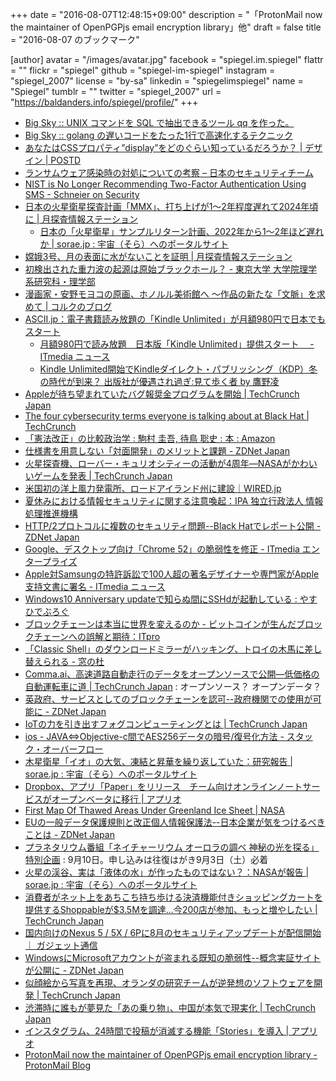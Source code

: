 +++
date = "2016-08-07T12:48:15+09:00"
description = "「ProtonMail now the maintainer of OpenPGPjs email encryption library」他"
draft = false
title = "2016-08-07 のブックマーク"

[author]
  avatar = "/images/avatar.jpg"
  facebook = "spiegel.im.spiegel"
  flattr = ""
  flickr = "spiegel"
  github = "spiegel-im-spiegel"
  instagram = "spiegel_2007"
  license = "by-sa"
  linkedin = "spiegelimspiegel"
  name = "Spiegel"
  tumblr = ""
  twitter = "spiegel_2007"
  url = "https://baldanders.info/spiegel/profile/"
+++

- [Big Sky :: UNIX コマンドを SQL で抽出できるツール qq を作った。](http://mattn.kaoriya.net/software/lang/go/20160805190022.htm)
- [Big Sky :: golang の遅いコードをたった1行で高速化するテクニック](http://mattn.kaoriya.net/software/lang/go/20160804131744.htm)
- [あなたはCSSプロパティ”display”をどのぐらい知っているだろうか？ | デザイン | POSTD](http://postd.cc/how-well-do-you-know-display/)
- [ランサムウェア感染時の対処についての考察 – 日本のセキュリティチーム](https://blogs.technet.microsoft.com/jpsecurity/2016/08/05/%e3%83%a9%e3%83%b3%e3%82%b5%e3%83%a0%e3%82%a6%e3%82%a7%e3%82%a2%e6%84%9f%e6%9f%93%e6%99%82%e3%81%ae%e5%af%be%e5%87%a6%e3%81%ab%e3%81%a4%e3%81%84%e3%81%a6%e3%81%ae%e8%80%83%e5%af%9f/)
- [NIST is No Longer Recommending Two-Factor Authentication Using SMS - Schneier on Security](https://www.schneier.com/blog/archives/2016/08/nist_is_no_long.html)
- [日本の火星衛星探査計画「MMX」、打ち上げが1〜2年程度遅れて2024年頃に | 月探査情報ステーション](http://moonstation.jp/blog/marsexp/mmx/japanese-mars-satellite-exploration-mmx-will-delay-one-or-two-years)
    - [日本の「火星衛星」サンプルリターン計画、2022年から1〜2年ほど遅れか | sorae.jp : 宇宙（そら）へのポータルサイト](http://sorae.jp/030201/2016_08_05_fob.html)
- [嫦娥3号、月の表面に水がないことを証明 | 月探査情報ステーション](http://moonstation.jp/blog/lunarexp/chang-e3/data-obtained-by-chang-e3-proves-lack-of-water-in-moon-surface)
- [初検出された重力波の起源は原始ブラックホール？ - 東京大学 大学院理学系研究科・理学部](http://www.s.u-tokyo.ac.jp/ja/info/4975/)
- [漫画家・安野モヨコの原画、ホノルル美術館へ 〜作品の新たな「文脈」を求めて | コルクのブログ](http://blog.corkagency.com/about-works/475/)
- [ASCII.jp：電子書籍読み放題の「Kindle Unlimited」が月額980円で日本でもスタート](http://ascii.jp/elem/000/001/205/1205073/)
    - [月額980円で読み放題　日本版「Kindle Unlimited」提供スタート　 - ITmedia ニュース](http://www.itmedia.co.jp/news/articles/1608/03/news048.html)
    - [Kindle Unlimited開始でKindleダイレクト・パブリッシング（KDP）冬の時代が到来？ 出版社が優遇され過ぎ:見て歩く者 by 鷹野凌](http://www.wildhawkfield.com/2016/08/major-publishers-have-been-special-treatment-on-Kindle-Unlimited.html)
- [Appleが待ち望まれていたバグ報奨金プログラムを開始 | TechCrunch Japan](http://jp.techcrunch.com/2016/08/05/20160804apple-announces-long-awaited-bug-bounty-program/)
- [The four cybersecurity terms everyone is talking about at Black Hat | TechCrunch](https://techcrunch.com/2016/08/04/the-four-cybersecurity-terms-everyone-is-talking-about-at-black-hat/)
- [「憲法改正」の比較政治学 : 駒村 圭吾, 待鳥 聡史 : 本 : Amazon](http://www.amazon.co.jp/exec/obidos/ASIN/433535679X/baldandersinf-22/)
- [仕様書を用意しない「対面開発」のメリットと課題 - ZDNet Japan](http://japan.zdnet.com/article/35086930/)
- [火星探査機、ローバー・キュリオシティーの活動が4周年―NASAがかわいいゲームを発表 | TechCrunch Japan](http://jp.techcrunch.com/2016/08/05/20160804red-rover/)
- [米国初の洋上風力発電所、ロードアイランド州に建設｜WIRED.jp](http://wired.jp/2016/08/03/ge-offshore-wind-farm/)
- [夏休みにおける情報セキュリティに関する注意喚起：IPA 独立行政法人 情報処理推進機構](http://www.ipa.go.jp/security/topics/alert280804.html)
- [HTTP/2プロトコルに複数のセキュリティ問題--Black Hatでレポート公開 - ZDNet Japan](http://japan.zdnet.com/article/35087020/)
- [Google、デスクトップ向け「Chrome 52」の脆弱性を修正 - ITmedia エンタープライズ](http://www.itmedia.co.jp/enterprise/articles/1608/04/news053.html)
- [Apple対Samsungの特許訴訟で100人超の著名デザイナーや専門家がApple支持文書に署名 - ITmedia ニュース](http://www.itmedia.co.jp/news/articles/1608/05/news076.html)
- [Windows10 Anniversary updateで知らぬ間にSSHdが起動している : やすひでぶろぐ](http://yasuhide.blog.jp/archives/48155574.html)
- [ブロックチェーンは本当に世界を変えるのか - ビットコインが生んだブロックチェーンへの誤解と期待：ITpro](http://itpro.nikkeibp.co.jp/atcl/column/16/062400138/073100004/?n_cid=nbpitp_fbed&rt=nocnt)
- [「Classic Shell」のダウンロードミラーがハッキング、トロイの木馬に差し替えられる - 窓の杜](http://forest.watch.impress.co.jp/docs/news/1013804.html)
- [Comma.ai、高速道路自動走行のデータをオープンソースで公開―低価格の自動運転車に道 | TechCrunch Japan](http://jp.techcrunch.com/2016/08/04/20160803comma-ai-open-sources-the-data-it-used-for-its-first-successful-driverless-trip/) : オープンソース？ オープンデータ？
- [英政府、サービスとしてのブロックチェーンを認可--政府機関での使用が可能に - ZDNet Japan](http://japan.zdnet.com/article/35086955/)
- [IoTの力を引き出すフォグコンピューティングとは | TechCrunch Japan](http://jp.techcrunch.com/2016/08/04/20160802how-fog-computing-pushes-iot-intelligence-to-the-edge/)
- [ios - JAVA⇔Objective-c間でAES256データの暗号/復号化方法 - スタック・オーバーフロー](http://ja.stackoverflow.com/questions/28052/java%E2%87%94objective-c%E9%96%93%E3%81%A7aes256%E3%83%87%E3%83%BC%E3%82%BF%E3%81%AE%E6%9A%97%E5%8F%B7-%E5%BE%A9%E5%8F%B7%E5%8C%96%E6%96%B9%E6%B3%95)
- [木星衛星「イオ」の大気、凍結と昇華を繰り返していた：研究報告 | sorae.jp : 宇宙（そら）へのポータルサイト](http://sorae.jp/030201/2016_08_04_io.html)
- [Dropbox、アプリ「Paper」をリリース　チーム向けオンラインノートサービスがオープンベータに移行 | アプリオ](http://appllio.com/20160804-8430-dropbox-paper-open-beta)
- [First Map Of Thawed Areas Under Greenland Ice Sheet | NASA](http://www.nasa.gov/feature/goddard/2016/nasa-first-map-of-thawed-areas-under-greenland-ice-sheet)
- [EUの一般データ保護規則と改正個人情報保護法--日本企業が気をつけるべきことは - ZDNet Japan](http://japan.zdnet.com/article/35086772/)
- [プラネタリウム番組「ネイチャーリウム オーロラの調べ 神秘の光を探る」特別企画](http://www.pyonta.city.hiroshima.jp/event/detail/id/2942.html) : 9月10日。申し込みは往復はがき9月3日（土）必着
- [火星の渓谷、実は「液体の水」が作ったものではない？：NASAが報告 | sorae.jp : 宇宙（そら）へのポータルサイト](http://sorae.jp/030201/2016_08_03_mars-2.html)
- [消費者がネット上をあちこち持ち歩ける決済機能付きショッピングカートを提供するShoppableが$3.5Mを調達…今200店が参加、もっと増やしたい | TechCrunch Japan](http://jp.techcrunch.com/2016/08/03/20160802shoppable-series-a/)
- [国内向けのNexus 5 / 5X / 6Pに8月のセキュリティアップデートが配信開始 ｜ ガジェット通信](http://getnews.jp/archives/1500687)
- [WindowsにMicrosoftアカウントが盗まれる既知の脆弱性--概念実証サイトが公開に - ZDNet Japan](http://japan.zdnet.com/article/35086867/)
- [似顔絵から写真を再現、オランダの研究チームが逆発想のソフトウェアを開発 | TechCrunch Japan](http://jp.techcrunch.com/2016/08/03/20160724researchers-use-neural-networks-to-turn-face-sketches-into-photos/)
- [渋滞時に誰もが夢見た「あの乗り物」、中国が本気で現実化 | TechCrunch Japan](http://jp.techcrunch.com/2016/08/03/20160802china-has-actually-built-that-elevated-bus-that-travels-above-car-traffic/)
- [インスタグラム、24時間で投稿が消滅する機能「Stories」を導入 | アプリオ](http://appllio.com/20160803-8424-instagram-stories)
- [ProtonMail now the maintainer of OpenPGPjs email encryption library - ProtonMail Blog](https://protonmail.com/blog/openpgpjs-email-encryption/)
